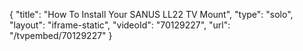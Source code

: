 {
    "title": "How To Install Your SANUS LL22 TV Mount",
    "type": "solo",
    "layout": "iframe-static",
    "videoId": "70129227",
    "url": "\/tvpembed\/70129227"
}